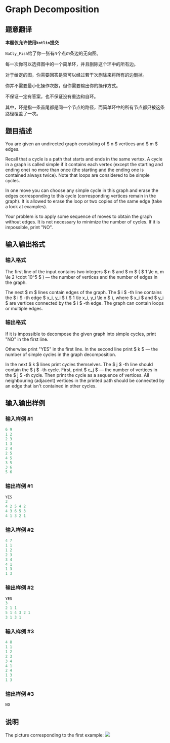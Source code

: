 # Graph Decomposition

## 题意翻译

**本题仅允许使用`kotlin`提交**

`NaCly_Fish`给了你一张有$n$个点$m$条边的无向图。

每一次你可以选择图中的一个简单环，并且删除这个环中的所有边。

对于给定的图，你需要回答是否可以经过若干次删除来将所有的边删掉。

你并不需要最小化操作次数，但你需要输出你的操作方式。

不保证一定有答案，也不保证没有重边和自环。

其中，环是指一条首尾都是同一个节点的路径，而简单环中的所有节点都只被这条路径覆盖了一次。

## 题目描述

You are given an undirected graph consisting of $ n $ vertices and $ m $ edges.

Recall that a cycle is a path that starts and ends in the same vertex. A cycle in a graph is called simple if it contains each vertex (except the starting and ending one) no more than once (the starting and the ending one is contained always twice). Note that loops are considered to be simple cycles.

In one move you can choose any simple cycle in this graph and erase the edges corresponding to this cycle (corresponding vertices remain in the graph). It is allowed to erase the loop or two copies of the same edge (take a look at examples).

Your problem is to apply some sequence of moves to obtain the graph without edges. It is not necessary to minimize the number of cycles. If it is impossible, print "NO".

## 输入输出格式

### 输入格式

The first line of the input contains two integers $ n $ and $ m $ ( $ 1 \le n, m \le 2 \cdot 10^5 $ ) — the number of vertices and the number of edges in the graph.

The next $ m $ lines contain edges of the graph. The $ i $ -th line contains the $ i $ -th edge $ x_i, y_i $ ( $ 1 \le x_i, y_i \le n $ ), where $ x_i $ and $ y_i $ are vertices connected by the $ i $ -th edge. The graph can contain loops or multiple edges.

### 输出格式

If it is impossible to decompose the given graph into simple cycles, print "NO" in the first line.

Otherwise print "YES" in the first line. In the second line print $ k $ — the number of simple cycles in the graph decomposition.

In the next $ k $ lines print cycles themselves. The $ j $ -th line should contain the $ j $ -th cycle. First, print $ c_j $ — the number of vertices in the $ j $ -th cycle. Then print the cycle as a sequence of vertices. All neighbouring (adjacent) vertices in the printed path should be connected by an edge that isn't contained in other cycles.

## 输入输出样例

### 输入样例 #1

```cpp
6 9
1 2
2 3
1 3
2 4
2 5
4 5
3 5
3 6
5 6

```
### 输出样例 #1

```cpp
YES
3
4 2 5 4 2 
4 3 6 5 3 
4 1 3 2 1 

```
### 输入样例 #2

```cpp
4 7
1 1
1 2
2 3
3 4
4 1
1 3
1 3

```
### 输出样例 #2

```cpp
YES
3
2 1 1 
5 1 4 3 2 1 
3 1 3 1 

```
### 输入样例 #3

```cpp
4 8
1 1
1 2
2 3
3 4
4 1
2 4
1 3
1 3

```
### 输出样例 #3

```cpp
NO

```
## 说明

The picture corresponding to the first example: ![](https://cdn.luogu.com.cn/upload/vjudge_pic/CF1170G/da7441460483efb5e8451db3efe4eccb477f7d95.png)


